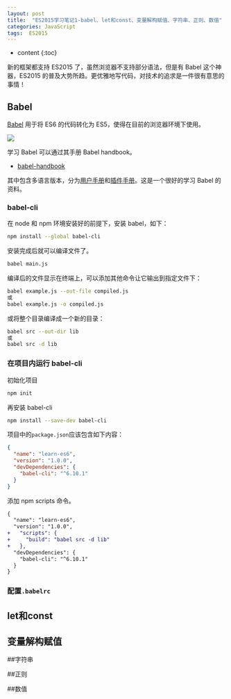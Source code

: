 ```yaml
---
layout: post
title:  "ES2015学习笔记1-babel、let和const、变量解构赋值、字符串、正则、数值"
categories: JavaScript
tags:  ES2015
---
```


* content
{:toc}

新的框架都支持 ES2015 了，虽然浏览器不支持部分语法，但是有 Babel 这个神器，ES2015 的普及大势所趋。更优雅地写代码，对技术的追求是一件很有意思的事情！




## Babel

[Babel](https://babeljs.io/) 用于将 ES6 的代码转化为 ES5，使得在目前的浏览器环境下使用。

![](https://babeljs.io/images/logo.svg)

学习 Babel 可以通过其手册 Babel handbook。

* [babel-handbook](https://github.com/thejameskyle/babel-handbook)

其中包含多语言版本，分为[用户手册](https://github.com/thejameskyle/babel-handbook/blob/master/translations/zh-Hans/user-handbook.md)和[插件手册](https://github.com/thejameskyle/babel-handbook/blob/master/translations/zh-Hans/plugin-handbook.md)。这是一个很好的学习 Babel 的资料。

### babel-cli

在 node 和 npm 环境安装好的前提下，安装 babel，如下：

```sh
npm install --global babel-cli
```

安装完成后就可以编译文件了。

```sh
babel main.js
```

编译后的文件显示在终端上，可以添加其他命令让它输出到指定文件下：

```sh
babel example.js --out-file compiled.js
或
babel example.js -o compiled.js
```

或将整个目录编译成一个新的目录：

```sh
babel src --out-dir lib
或
babel src -d lib
```

### 在项目内运行 babel-cli

初始化项目

```sh
npm init
```

再安装 babel-cli

```sh
npm install --save-dev babel-cli
```

项目中的`package.json`应该包含如下内容：

```json
{
  "name": "learn-es6",
  "version": "1.0.0",
  "devDependencies": {
    "babel-cli": "^6.10.1"
  }
}
```

添加 npm scripts 命令。

```diff
{
  "name": "learn-es6",
  "version": "1.0.0",
+   "scripts": {
+     "build": "babel src -d lib"
+   },
  "devDependencies": {
    "babel-cli": "^6.10.1"
  }
}
```

### 配置`.babelrc`

## let和const

## 变量解构赋值

##字符串

##正则

##数值
